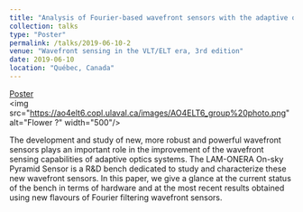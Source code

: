 ```yaml
---
title: "Analysis of Fourier-based wavefront sensors with the adaptive optics testbed LOOPS"
collection: talks
type: "Poster"
permalink: /talks/2019-06-10-2
venue: "Wavefront sensing in the VLT/ELT era, 3rd edition"
date: 2019-06-10
location: "Québec, Canada"
---
```


[Poster](/files/PosterAO4ELT6.pdf)
<br>
<img src=&quot;https://ao4elt6.copl.ulaval.ca/images/AO4ELT6_group%20photo.png&quot; alt=&quot;Flower ?&quot; width=&quot;500&quot;/>

The development and study of new, more robust and powerful wavefront sensors plays an important role in
the improvement of the wavefront sensing capabilities of adaptive optics systems. The LAM-ONERA On-sky
Pyramid Sensor is a R&amp;D bench dedicated to study and characterize these new wavefront sensors. In this paper,
we give a glance at the current status of the bench in terms of hardware and at the most recent results obtained
using new flavours of Fourier filtering wavefront sensors.

